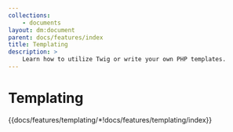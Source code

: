 ```yaml
---
collections: 
    - documents
layout: dm:document
parent: docs/features/index
title: Templating
description: >
    Learn how to utilize Twig or write your own PHP templates.
---
```


# Templating

{{docs/features/templating/*!docs/features/templating/index}}
